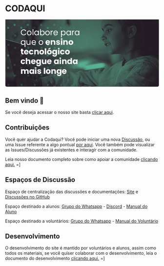 # CODAQUI

![Imagem do Header](images/header.png)

## Bem vindo 🫶

Se você deseja acessar o nosso site basta [clicar aqui](https://codaqui.dev).

## Contribuições

Você quer ajudar a Codaqui? Você pode iniciar uma nova [Discussão](https://github.com/codaqui/institucional/discussions), ou uma Issue referente a algo pontual [por aqui](https://github.com/codaqui/institucional/issues/new/choose). Você também pode visualizar as Issues/Discussões já existentes e interagir com a comunidade.  

Leia nosso documento completo sobre como apoiar a comunidade [clicando aqui.](https://www.codaqui.dev/quero/apoiar/) =]

## Espaços de Discussão

Espaço de centralização das discussões e documentações: [Site](https://codaqui.dev) e [Discussões no GitHub](https://github.com/codaqui/institucional/discussions)

Espaço destinado a alunos: [Grupo do Whatsapp](https://chat.whatsapp.com/FzzievCNiFL1TZrbknUQyV) - [Discord](https://discord.gg/xuTtxqCPpz) - [Manual do Aluno](https://www.codaqui.dev/quero/estudar/)

Espaço destinado a voluntários: [Grupo do Whatsapp](https://chat.whatsapp.com/FHFUdKkEUHQ5jEHgRh5ATr) - [Manual do Voluntário](https://www.codaqui.dev/quero/apoiar/)

## Desenvolvimento

O desenvolvimento do site é mantido por voluntários e alunos, assim como todos os materiais, se você quiser colaborar com o desenvolvimento, leia o documento do desenvolvimento [clicando aqui.](DEVELOPMENT.md) =] 
